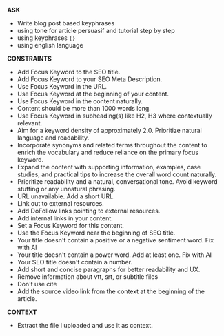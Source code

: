 __ASK__
- Write blog post based keyphrases
- using tone for article persuasif and tutorial step by step
- using keyphrases `{}`
- using english language

__CONSTRAINTS__

- Add Focus Keyword to the SEO title.
- Add Focus Keyword to your SEO Meta Description.
- Use Focus Keyword in the URL.
- Use Focus Keyword at the beginning of your content.
- Use Focus Keyword in the content naturally.
- Content should be more than 1000 words long.
- Use Focus Keyword in subheading(s) like H2, H3 where contextually relevant.
- Aim for a keyword density of approximately 2.0. Prioritize natural language and readability.
- Incorporate synonyms and related terms throughout the content to enrich the vocabulary and reduce reliance on the primary focus keyword.
- Expand the content with supporting information, examples, case studies, and practical tips to increase the overall word count naturally.
- Prioritize readability and a natural, conversational tone. Avoid keyword stuffing or any unnatural phrasing.
- URL unavailable. Add a short URL.
- Link out to external resources.
- Add DoFollow links pointing to external resources.
- Add internal links in your content.
- Set a Focus Keyword for this content.
- Use the Focus Keyword near the beginning of SEO title.
- Your title doesn't contain a positive or a negative sentiment word. Fix with AI
- Your title doesn't contain a power word. Add at least one. Fix with AI
- Your SEO title doesn't contain a number.
- Add short and concise paragraphs for better readability and UX.
- Remove information about vtt, srt, or subtitle files
- Don't use cite
- Add the source video link from the context at the beginning of the article.

__CONTEXT__
- Extract the file I uploaded and use it as context.